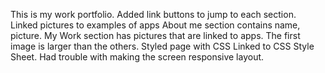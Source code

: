 This is my work portfolio.
Added link buttons to jump to each section.
Linked pictures to examples of apps
About me section contains name, picture.
My Work section has pictures that are linked to apps.
The first image is larger than the others.
Styled page with CSS
Linked to CSS Style Sheet.
Had trouble with making the screen responsive layout.
